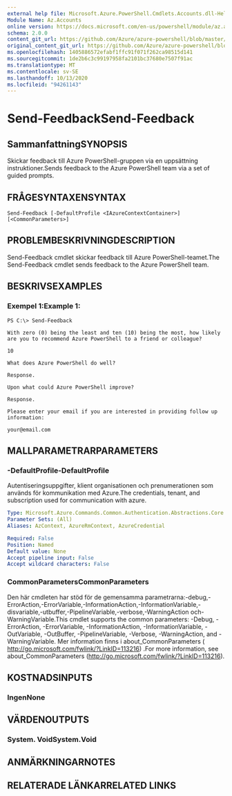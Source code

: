 ```yaml
---
external help file: Microsoft.Azure.PowerShell.Cmdlets.Accounts.dll-Help.xml
Module Name: Az.Accounts
online version: https://docs.microsoft.com/en-us/powershell/module/az.accounts/send-feedback
schema: 2.0.0
content_git_url: https://github.com/Azure/azure-powershell/blob/master/src/Accounts/Accounts/help/Send-Feedback.md
original_content_git_url: https://github.com/Azure/azure-powershell/blob/master/src/Accounts/Accounts/help/Send-Feedback.md
ms.openlocfilehash: 1405886572efabf1ffc91f071f262ca98515d141
ms.sourcegitcommit: 1de2b6c3c99197958fa2101bc37680e7507f91ac
ms.translationtype: MT
ms.contentlocale: sv-SE
ms.lasthandoff: 10/13/2020
ms.locfileid: "94261143"
---
```

# <span data-ttu-id="7e7fa-101">Send-Feedback</span><span class="sxs-lookup"><span data-stu-id="7e7fa-101">Send-Feedback</span></span>

## <span data-ttu-id="7e7fa-102">Sammanfattning</span><span class="sxs-lookup"><span data-stu-id="7e7fa-102">SYNOPSIS</span></span>
<span data-ttu-id="7e7fa-103">Skickar feedback till Azure PowerShell-gruppen via en uppsättning instruktioner.</span><span class="sxs-lookup"><span data-stu-id="7e7fa-103">Sends feedback to the Azure PowerShell team via a set of guided prompts.</span></span>

## <span data-ttu-id="7e7fa-104">FRÅGESYNTAXEN</span><span class="sxs-lookup"><span data-stu-id="7e7fa-104">SYNTAX</span></span>

```
Send-Feedback [-DefaultProfile <IAzureContextContainer>] [<CommonParameters>]
```

## <span data-ttu-id="7e7fa-105">PROBLEMBESKRIVNING</span><span class="sxs-lookup"><span data-stu-id="7e7fa-105">DESCRIPTION</span></span>
<span data-ttu-id="7e7fa-106">Send-Feedback cmdlet skickar feedback till Azure PowerShell-teamet.</span><span class="sxs-lookup"><span data-stu-id="7e7fa-106">The Send-Feedback cmdlet sends feedback to the Azure PowerShell team.</span></span>

## <span data-ttu-id="7e7fa-107">BESKRIVS</span><span class="sxs-lookup"><span data-stu-id="7e7fa-107">EXAMPLES</span></span>

### <span data-ttu-id="7e7fa-108">Exempel 1:</span><span class="sxs-lookup"><span data-stu-id="7e7fa-108">Example 1:</span></span>
```
PS C:\> Send-Feedback

With zero (0) being the least and ten (10) being the most, how likely are you to recommend Azure PowerShell to a friend or colleague?

10

What does Azure PowerShell do well?

Response.

Upon what could Azure PowerShell improve?

Response.

Please enter your email if you are interested in providing follow up information:

your@email.com
```

## <span data-ttu-id="7e7fa-109">MALLPARAMETRAR</span><span class="sxs-lookup"><span data-stu-id="7e7fa-109">PARAMETERS</span></span>

### <span data-ttu-id="7e7fa-110">-DefaultProfile</span><span class="sxs-lookup"><span data-stu-id="7e7fa-110">-DefaultProfile</span></span>
<span data-ttu-id="7e7fa-111">Autentiseringsuppgifter, klient organisationen och prenumerationen som används för kommunikation med Azure.</span><span class="sxs-lookup"><span data-stu-id="7e7fa-111">The credentials, tenant, and subscription used for communication with azure.</span></span>

```yaml
Type: Microsoft.Azure.Commands.Common.Authentication.Abstractions.Core.IAzureContextContainer
Parameter Sets: (All)
Aliases: AzContext, AzureRmContext, AzureCredential

Required: False
Position: Named
Default value: None
Accept pipeline input: False
Accept wildcard characters: False
```

### <span data-ttu-id="7e7fa-112">CommonParameters</span><span class="sxs-lookup"><span data-stu-id="7e7fa-112">CommonParameters</span></span>
<span data-ttu-id="7e7fa-113">Den här cmdleten har stöd för de gemensamma parametrarna:-debug,-ErrorAction,-ErrorVariable,-InformationAction,-InformationVariable,-disvariable,-utbuffer,-PipelineVariable,-verbose,-WarningAction och-WarningVariable.</span><span class="sxs-lookup"><span data-stu-id="7e7fa-113">This cmdlet supports the common parameters: -Debug, -ErrorAction, -ErrorVariable, -InformationAction, -InformationVariable, -OutVariable, -OutBuffer, -PipelineVariable, -Verbose, -WarningAction, and -WarningVariable.</span></span> <span data-ttu-id="7e7fa-114">Mer information finns i about_CommonParameters ( http://go.microsoft.com/fwlink/?LinkID=113216) .</span><span class="sxs-lookup"><span data-stu-id="7e7fa-114">For more information, see about_CommonParameters (http://go.microsoft.com/fwlink/?LinkID=113216).</span></span>

## <span data-ttu-id="7e7fa-115">KOSTNADS</span><span class="sxs-lookup"><span data-stu-id="7e7fa-115">INPUTS</span></span>

### <span data-ttu-id="7e7fa-116">Ingen</span><span class="sxs-lookup"><span data-stu-id="7e7fa-116">None</span></span>

## <span data-ttu-id="7e7fa-117">VÄRDEN</span><span class="sxs-lookup"><span data-stu-id="7e7fa-117">OUTPUTS</span></span>

### <span data-ttu-id="7e7fa-118">System. Void</span><span class="sxs-lookup"><span data-stu-id="7e7fa-118">System.Void</span></span>

## <span data-ttu-id="7e7fa-119">ANMÄRKNINGAR</span><span class="sxs-lookup"><span data-stu-id="7e7fa-119">NOTES</span></span>

## <span data-ttu-id="7e7fa-120">RELATERADE LÄNKAR</span><span class="sxs-lookup"><span data-stu-id="7e7fa-120">RELATED LINKS</span></span>
